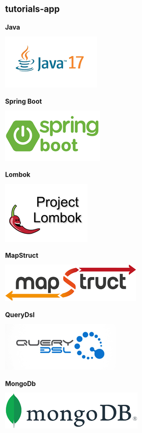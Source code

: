 # tutorials-app

## Java
[![java](docs/img/java17.png 'Java')](https://www.oracle.com/java/technologies/javase/jdk17-archive-downloads.html)

## Spring Boot
[![springboot](docs/img/springboot.png 'Spring Boot')](https://spring.io/)

## Lombok
[![lombok](docs/img/lombok.png 'Lombok')](https://projectlombok.org/)

## MapStruct
[![MapStruct](docs/img/mapstruct.png 'MapStruct')](https://mapstruct.org/)

## QueryDsl
[![QueryDsl](docs/img/querydsl.png 'QueryDsl')](http://querydsl.com/)

## MongoDb
[![MongoDb](docs/img/mongo.png 'MongoDb')](https://www.mongodb.com/)



